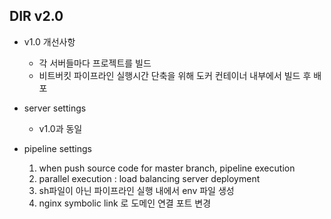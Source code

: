 ## DIR v2.0 
- v1.0 개선사항
  - 각 서버들마다 프로젝트를 빌드
  - 비트버킷 파이프라인 실행시간 단축을 위해 도커 컨테이너 내부에서 빌드 후 배포 

- server settings
  - v1.0과 동일

- pipeline settings
  1. when push source code for master branch, pipeline execution
  2. parallel execution : load balancing server deployment
  3. sh파일이 아닌 파이프라인 실행 내에서 env 파일 생성
  4. nginx symbolic link 로 도메인 연결 포트 변경

